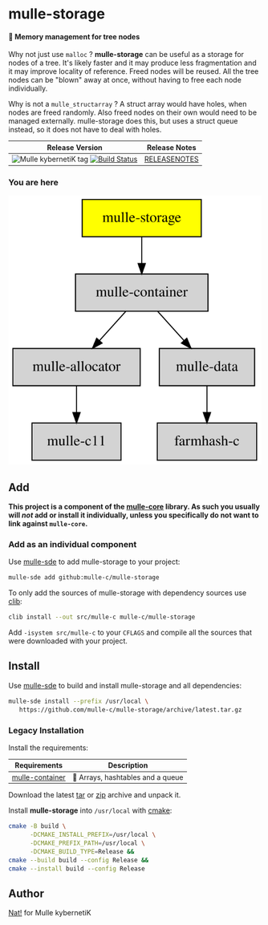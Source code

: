 # mulle-storage

#### 🛅 Memory management for tree nodes

Why not just use `malloc` ? **mulle-storage** can be useful as a storage for 
nodes of a tree. It's likely faster and it may produce less fragmentation and 
it may improve locality of reference. Freed nodes will be reused. All the tree
nodes can be "blown" away at once, without having to free each node
individually.


Why is not a `mulle_structarray` ? A struct array would have holes, when nodes
are freed randomly. Also freed nodes on their own would need to be managed
externally. mulle-storage does this, but uses a struct queue instead, so it
does not have to deal with holes.



| Release Version                                       | Release Notes
|-------------------------------------------------------|--------------
| ![Mulle kybernetiK tag](https://img.shields.io/github/tag/mulle-c/mulle-storage.svg?branch=release) [![Build Status](https://github.com/mulle-c/mulle-storage/workflows/CI/badge.svg?branch=release)](//github.com/mulle-c/mulle-storage/actions) | [RELEASENOTES](RELEASENOTES.md) |






### You are here

![Overview](overview.dot.svg)





## Add

**This project is a component of the [mulle-core](//github.com/mulle-core/mulle-core) library. As such you usually will *not* add or install it
individually, unless you specifically do not want to link against
`mulle-core`.**


### Add as an individual component

Use [mulle-sde](//github.com/mulle-sde) to add mulle-storage to your project:

``` sh
mulle-sde add github:mulle-c/mulle-storage
```

To only add the sources of mulle-storage with dependency
sources use [clib](https://github.com/clibs/clib):


``` sh
clib install --out src/mulle-c mulle-c/mulle-storage
```

Add `-isystem src/mulle-c` to your `CFLAGS` and compile all the sources that were downloaded with your project.


## Install

Use [mulle-sde](//github.com/mulle-sde) to build and install mulle-storage and all dependencies:

``` sh
mulle-sde install --prefix /usr/local \
   https://github.com/mulle-c/mulle-storage/archive/latest.tar.gz
```

### Legacy Installation

Install the requirements:

| Requirements                                 | Description
|----------------------------------------------|-----------------------
| [mulle-container](https://github.com/mulle-c/mulle-container)             | 🛄 Arrays, hashtables and a queue

Download the latest [tar](https://github.com/mulle-c/mulle-storage/archive/refs/tags/latest.tar.gz) or [zip](https://github.com/mulle-c/mulle-storage/archive/refs/tags/latest.zip) archive and unpack it.

Install **mulle-storage** into `/usr/local` with [cmake](https://cmake.org):

``` sh
cmake -B build \
      -DCMAKE_INSTALL_PREFIX=/usr/local \
      -DCMAKE_PREFIX_PATH=/usr/local \
      -DCMAKE_BUILD_TYPE=Release &&
cmake --build build --config Release &&
cmake --install build --config Release
```


## Author

[Nat!](https://mulle-kybernetik.com/weblog) for Mulle kybernetiK  



